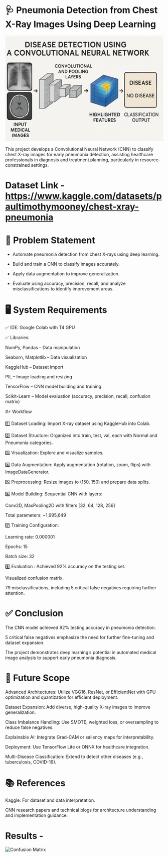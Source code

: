 # **🩺 Pneumonia Detection from Chest X-Ray Images Using Deep Learning**

![Disease Detection Using CNN](images/DiseaseDetectionUsingCNN.png)


This project develops a Convolutional Neural Network (CNN) to classify chest X-ray images for early pneumonia detection, 
assisting healthcare professionals in diagnosis and treatment planning, particularly in resource-constrained settings.

# Dataset Link - https://www.kaggle.com/datasets/paultimothymooney/chest-xray-pneumonia

# 🚀 Problem Statement
* Automate pneumonia detection from chest X-rays using deep learning.
  
* Build and train a CNN to classify images accurately.
  
* Apply data augmentation to improve generalization.
  
* Evaluate using accuracy, precision, recall, and analyze misclassifications to identify improvement areas.

# 🖥️ System Requirements

✅ IDE: Google Colab with T4 GPU

✅ Libraries:

NumPy, Pandas – Data manipulation

Seaborn, Matplotlib – Data visualization

KaggleHub – Dataset import

PIL – Image loading and resizing

TensorFlow – CNN model building and training

Scikit-Learn – Model evaluation (accuracy, precision, recall, confusion matrix)


#⚡ Workflow

1️⃣ Dataset Loading: Import X-ray dataset using KaggleHub into Colab.

2️⃣ Dataset Structure: Organized into train, test, val, each with Normal and Pneumonia categories.

3️⃣ Visualization: Explore and visualize samples.

4️⃣ Data Augmentation: Apply augmentation (rotation, zoom, flips) with ImageDataGenerator.

5️⃣ Preprocessing: Resize images to (150, 150) and prepare data splits.

6️⃣ Model Building: Sequential CNN with layers:

   Conv2D, MaxPooling2D with filters [32, 64, 128, 256]
   
   Total parameters: ~1,995,649
   
7️⃣ Training Configuration:

   Learning rate: 0.000001
   
   Epochs: 15
   
   Batch size: 32
   
8️⃣ Evaluation
:
Achieved 92% accuracy on the testing set.

Visualized confusion matrix.

79 misclassifications, including 5 critical false negatives requiring further attention.  

# ✅ Conclusion

The CNN model achieved 92% testing accuracy in pneumonia detection.

5 critical false negatives emphasize the need for further fine-tuning and dataset expansion.

The project demonstrates deep learning’s potential in automated medical image analysis to support early pneumonia diagnosis.

# 🚀 Future Scope

Advanced Architectures: Utilize VGG16, ResNet, or EfficientNet with GPU optimization and quantization for efficient deployment.

Dataset Expansion: Add diverse, high-quality X-ray images to improve generalization.

Class Imbalance Handling: Use SMOTE, weighted loss, or oversampling to reduce false negatives.

Explainable AI: Integrate Grad-CAM or saliency maps for interpretability.

Deployment: Use TensorFlow Lite or ONNX for healthcare integration.

Multi-Disease Classification: Extend to detect other diseases (e.g., tuberculosis, COVID-19).

# 📚 References

Kaggle: For dataset and data interpretation.

CNN research papers and technical blogs for architecture understanding and implementation guidance.


# Results - 

![Confusion Matrix](outputs/confusionmatrix.png)





  
